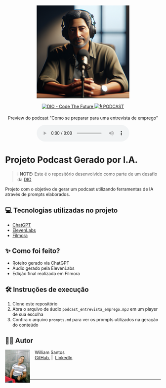 <p align="center">
<img 
    src="./assets/cover.png"
    width="300"
/>
</p>

<p align="center">
<a href="https://dio.me/">
    <img 
        src="https://img.shields.io/badge/DIO-Code_The_Future-28DA77?logo=youtube" 
        alt="DIO - Code The Future">
</a>
<a href="https://dio.me/">
<img 
    src="https://img.shields.io/badge/🎙️_PODCAST-FF5E72" 
    alt="🎙️ PODCAST">
</a>
</p>

<p align="center">
    Preview do podcast "Como se preparar para uma entrevista de emprego"
</p>

<div align="center">
    <audio src="podcast_entrevista_emprego.mp3" controls title="Podcast: Como se preparar para uma entrevista de emprego"></audio>
</div>

# Projeto Podcast Gerado por I.A.

> ℹ️ **NOTE:** Este é o repositório desenvolvido como parte de um desafio da [DIO](https://dio.me)

Projeto com o objetivo de gerar um podcast utilizando ferramentas de IA através de prompts elaborados.

## 💻 Tecnologias utilizadas no projeto

- [ChatGPT](https://chat.openai.com/)
- [ElevenLabs](https://beta.elevenlabs.io/)
- [Filmora](https://effects.wondershare.net/login.html)

## ✨ Como foi feito?

- Roteiro gerado via ChatGPT
- Áudio gerado pela ElevenLabs
- Edição final realizada em Filmora

## 🛠️ Instruções de execução

1. Clone este repositório
2. Abra o arquivo de áudio `podcast_entrevista_emprego.mp3` em um player de sua escolha
3. Confira o arquivo `prompts.md` para ver os prompts utilizados na geração do conteúdo

## 👨‍💻 Autor

<p>
    <img 
      align=left 
      margin=10 
      width=80 
      src="./assets/william.jpg"
    />
    <p>&nbsp&nbsp&nbsp William Santos<br>
    &nbsp&nbsp&nbsp
    <a href="https://github.com/williamagaly">
        GitHub
    </a>
    &nbsp;|&nbsp;
    <a href="linkedin.com/in/william-santo-de-lima-06015924b">
        LinkedIn
</p>
<br/><br/>
<p>

---
